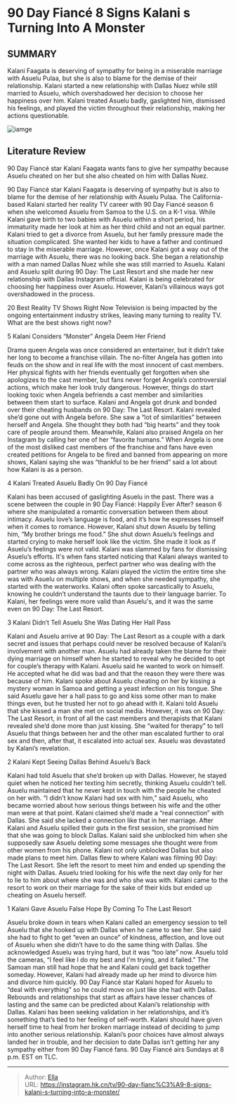 # 90 Day Fiancé 8 Signs Kalani s Turning Into A Monster


## SUMMARY 


 Kalani Faagata is deserving of sympathy for being in a miserable marriage with Asuelu Pulaa, but she is also to blame for the demise of their relationship. 
 Kalani started a new relationship with Dallas Nuez while still married to Asuelu, which overshadowed her decision to choose her happiness over him. 
 Kalani treated Asuelu badly, gaslighted him, dismissed his feelings, and played the victim throughout their relationship, making her actions questionable. 

![iamge](https://static1.srcdn.com/wordpress/wp-content/uploads/2023/11/90-day-fiance-_-8-signs-kalani-s-turning-into-a-monster.jpg)

## Literature Review
90 Day Fiancé star Kalani Faagata wants fans to give her sympathy because Asuelu cheated on her but she also cheated on him with Dallas Nuez.




90 Day Fiancé star Kalani Faagata is deserving of sympathy but is also to blame for the demise of her relationship with Asuelu Pulaa. The California-based Kalani started her reality TV career with 90 Day Fiancé season 6 when she welcomed Asuelu from Samoa to the U.S. on a K-1 visa. While Kalani gave birth to two babies with Asuelu within a short period, his immaturity made her look at him as her third child and not an equal partner. Kalani tried to get a divorce from Asuelu, but her family pressure made the situation complicated. She wanted her kids to have a father and continued to stay in the miserable marriage.
However, once Kalani got a way out of the marriage with Asuelu, there was no looking back. She began a relationship with a man named Dallas Nuez while she was still married to Asuelu. Kalani and Asuelu split during 90 Day: The Last Resort and she made her new relationship with Dallas Instagram official. Kalani is being celebrated for choosing her happiness over Asuelu. However, Kalani’s villainous ways got overshadowed in the process.
            
 
 20 Best Reality TV Shows Right Now 
Television is being impacted by the ongoing entertainment industry strikes, leaving many turning to reality TV. What are the best shows right now?













 








 5  Kalani Considers “Monster” Angela Deem Her   Friend 


Drama queen Angela was once considered an entertainer, but it didn’t take her long to become a franchise villain. The no-filter Angela has gotten into feuds on the show and in real life with the most innocent of cast members. Her physical fights with her friends eventually get forgotten when she apologizes to the cast member, but fans never forget Angela’s controversial actions, which make her look truly dangerous. However, things do start looking toxic when Angela befriends a cast member and similarities between them start to surface. Kalani and Angela got drunk and bonded over their cheating husbands on 90 Day: The Last Resort.
Kalani revealed she’d gone out with Angela before. She saw a “lot of similarities” between herself and Angela. She thought they both had “big hearts” and they took care of people around them. Meanwhile, Kalani also praised Angela on her Instagram by calling her one of her “favorite humans.” When Angela is one of the most disliked cast members of the franchise and fans have even created petitions for Angela to be fired and banned from appearing on more shows, Kalani saying she was “thankful to be her friend” said a lot about how Kalani is as a person.





 4  Kalani Treated Asuelu Badly On 90 Day Fiancé 
        

Kalani has been accused of gaslighting Asuelu in the past. There was a scene between the couple in 90 Day Fiancé: Happily Ever After? season 6 where she manipulated a romantic conversation between them about intimacy. Asuelu love’s language is food, and it’s how he expresses himself when it comes to romance. However, Kalani shut down Asuelu by telling him, “My brother brings me food.” She shut down Asuelu’s feelings and started crying to make herself look like the victim. She made it look as if Asuelu’s feelings were not valid. Kalani was slammed by fans for dismissing Asuelu’s efforts.
It&#39;s when fans started noticing that Kalani always wanted to come across as the righteous, perfect partner who was dealing with the partner who was always wrong. Kalani played the victim the entire time she was with Asuelu on multiple shows, and when she needed sympathy, she started with the waterworks. Kalani often spoke sarcastically to Asuelu, knowing he couldn’t understand the taunts due to their language barrier. To Kalani, her feelings were more valid than Asuelu&#39;s, and it was the same even on 90 Day: The Last Resort.





 3  Kalani Didn’t Tell Asuelu She Was Dating Her Hall Pass 
        

Kalani and Asuelu arrive at 90 Day: The Last Resort as a couple with a dark secret and issues that perhaps could never be resolved because of Kalani’s involvement with another man. Asuelu had already taken the blame for their dying marriage on himself when he started to reveal why he decided to opt for couple’s therapy with Kalani. Asuelu said he wanted to work on himself. He accepted what he did was bad and that the reason they were there was because of him. Kalani spoke about Asuelu cheating on her by kissing a mystery woman in Samoa and getting a yeast infection on his tongue.
She said Asuelu gave her a hall pass to go and kiss some other man to make things even, but he trusted her not to go ahead with it. Kalani told Asuelu that she kissed a man she met on social media. However, it was on 90 Day: The Last Resort, in front of all the cast members and therapists that Kalani revealed she’d done more than just kissing. She “waited for therapy” to tell Asuelu that things between her and the other man escalated further to oral sex and then, after that, it escalated into actual sex. Asuelu was devastated by Kalani’s revelation.





 2  Kalani Kept Seeing Dallas Behind Asuelu’s Back 
        

Kalani had told Asuelu that she’d broken up with Dallas. However, he stayed quiet when he noticed her texting him secretly, thinking Asuelu couldn’t tell. Asuelu maintained that he never kept in touch with the people he cheated on her with. “I didn’t know Kalani had sex with him,” said Asuelu, who became worried about how serious things between his wife and the other man were at that point. Kalani claimed she’d made a “real connection” with Dallas. She said she lacked a connection like that in her marriage. After Kalani and Asuelu spilled their guts in the first session, she promised him that she was going to block Dallas.
Kalani said she unblocked him when she supposedly saw Asuelu deleting some messages she thought were from other women from his phone. Kalani not only unblocked Dallas but also made plans to meet him. Dallas flew to where Kalani was filming 90 Day: The Last Resort. She left the resort to meet him and ended up spending the night with Dallas. Asuelu tried looking for his wife the next day only for her to lie to him about where she was and who she was with. Kalani came to the resort to work on their marriage for the sake of their kids but ended up cheating on Asuelu herself.





 1  Kalani Gave Asuelu False Hope By Coming To The Last Resort 
        

Asuelu broke down in tears when Kalani called an emergency session to tell Asuelu that she hooked up with Dallas when he came to see her. She said she had to fight to get “even an ounce” of kindness, affection, and love out of Asuelu when she didn’t have to do the same thing with Dallas. She acknowledged Asuelu was trying hard, but it was “too late” now. Asuelu told the cameras, “I feel like I do my best and I&#39;m trying, and it failed.” The Samoan man still had hope that he and Kalani could get back together someday. However, Kalani had already made up her mind to divorce him and divorce him quickly.
90 Day Fiancé star Kalani hoped for Asuelu to “deal with everything” so he could move on just like she had with Dallas. Rebounds and relationships that start as affairs have lesser chances of lasting and the same can be predicted about Kalani’s relationship with Dallas. Kalani has been seeking validation in her relationships, and it’s something that’s tied to her feeling of self-worth. Kalani should have given herself time to heal from her broken marriage instead of deciding to jump into another serious relationship. Kalani’s poor choices have almost always landed her in trouble, and her decision to date Dallas isn’t getting her any sympathy either from 90 Day Fiancé fans.
90 Day Fiancé airs Sundays at 8 p.m. EST on TLC. 



---

> Author: [Ella](https://instagram.hk.cn/)  
> URL: https://instagram.hk.cn/tv/90-day-fianc%C3%A9-8-signs-kalani-s-turning-into-a-monster/  

